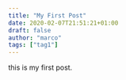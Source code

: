 ```yaml
---
title: "My First Post"
date: 2020-02-07T21:51:21+01:00
draft: false
author: "marco"
tags: ["tag1"]
---
```

this is my first post.